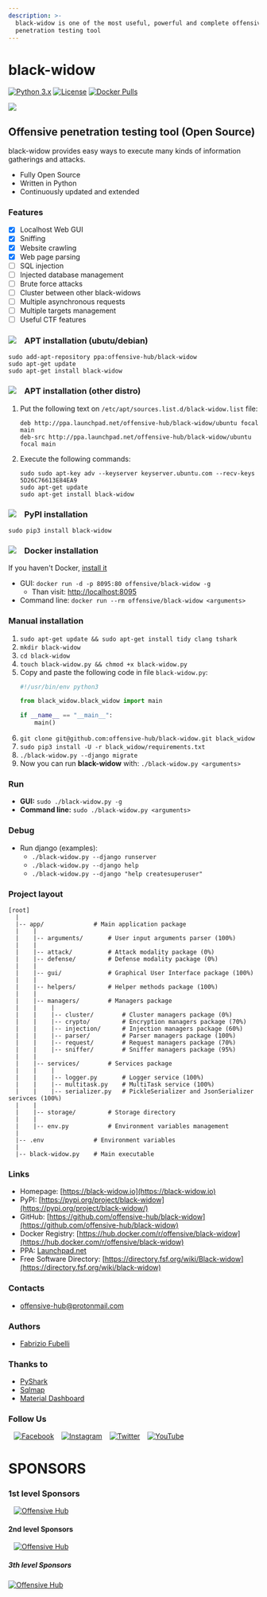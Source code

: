 ```yaml
---
description: >-
  black-widow is one of the most useful, powerful and complete offensive
  penetration testing tool
---
```


# black-widow

[![Python 3.x](https://img.shields.io/badge/python-3.x-yellow.svg)](https://www.python.org/) [![License](https://img.shields.io/badge/license-GPLv3-red.svg)](https://raw.githubusercontent.com/FabrizioFubelli/black-widow/master/LICENSE) [![Docker Pulls](https://img.shields.io/docker/pulls/offensive/black-widow.svg)](https://hub.docker.com/r/offensive/black-widow)

![](https://raw.githubusercontent.com/offensive-hub/black-widow/master/resources/black-widow.jpg)

## Offensive penetration testing tool \(Open Source\)

black-widow provides easy ways to execute many kinds of information gatherings and attacks.

* Fully Open Source
* Written in Python
* Continuously updated and extended

### Features

* [x] Localhost Web GUI
* [x] Sniffing
* [x] Website crawling
* [x] Web page parsing
* [ ] SQL injection
* [ ] Injected database management
* [ ] Brute force attacks
* [ ] Cluster between other black-widows
* [ ] Multiple asynchronous requests
* [ ] Multiple targets management
* [ ] Useful CTF features

### ![](https://raw.githubusercontent.com/offensive-hub/black-widow/master/resources/logos/tux.png)   APT installation (ubutu/debian)

    sudo add-apt-repository ppa:offensive-hub/black-widow
    sudo apt-get update
    sudo apt-get install black-widow

### ![](https://raw.githubusercontent.com/offensive-hub/black-widow/master/resources/logos/tux.png)   APT installation (other distro)

 1) Put the following text on `/etc/apt/sources.list.d/black-widow.list` file:
    ```text
    deb http://ppa.launchpad.net/offensive-hub/black-widow/ubuntu focal main 
    deb-src http://ppa.launchpad.net/offensive-hub/black-widow/ubuntu focal main 
    ```
 2) Execute the following commands:
    ```text
    sudo sudo apt-key adv --keyserver keyserver.ubuntu.com --recv-keys 5D26C76613E84EA9
    sudo apt-get update
    sudo apt-get install black-widow
    ```

### ![](https://raw.githubusercontent.com/offensive-hub/black-widow/master/resources/logos/pypi.png)   PyPI installation

    sudo pip3 install black-widow

### ![](https://raw.githubusercontent.com/offensive-hub/black-widow/master/resources/logos/docker-hub.png)   Docker installation
If you haven't Docker, [install it](https://docs.docker.com/install/linux/docker-ce/ubuntu)
  * GUI: `docker run -d -p 8095:80 offensive/black-widow -g`
    * Than visit: [http://localhost:8095](http://localhost:8095/)
  * Command line: `docker run --rm offensive/black-widow <arguments>`

### Manual installation

 1) `sudo apt-get update && sudo apt-get install tidy clang tshark`
 2) `mkdir black-widow`
 3) `cd black-widow`
 4) `touch black-widow.py && chmod +x black-widow.py`
 5) Copy and paste the following code in file `black-widow.py`:
    ```python
    #!/usr/bin/env python3
    
    from black_widow.black_widow import main
    
    if __name__ == "__main__":
        main()
    
    ```
 6) `git clone git@github.com:offensive-hub/black-widow.git black_widow`
 7) `sudo pip3 install -U -r black_widow/requirements.txt`
 8) `./black-widow.py --django migrate`
 9) Now you can run **black-widow** with: `./black-widow.py <arguments>`

### Run

* **GUI:** `sudo ./black-widow.py -g`
* **Command line:** `sudo ./black-widow.py <arguments>`

### Debug

* Run django \(examples\):
  * `./black-widow.py --django runserver`
  * `./black-widow.py --django help`
  * `./black-widow.py --django "help createsuperuser"`

### Project layout

```text
[root]
  |
  |-- app/              # Main application package
  |    |
  |    |-- arguments/       # User input arguments parser (100%)
  |    |
  |    |-- attack/          # Attack modality package (0%)
  |    |-- defense/         # Defense modality package (0%)
  |    |
  |    |-- gui/             # Graphical User Interface package (100%)
  |    |
  |    |-- helpers/         # Helper methods package (100%)
  |    |
  |    |-- managers/        # Managers package
  |    |    |
  |    |    |-- cluster/        # Cluster managers package (0%)
  |    |    |-- crypto/         # Encryption managers package (70%)
  |    |    |-- injection/      # Injection managers package (60%)
  |    |    |-- parser/         # Parser managers package (100%)
  |    |    |-- request/        # Request managers package (70%)
  |    |    |-- sniffer/        # Sniffer managers package (95%)
  |    |
  |    |-- services/        # Services package
  |    |    |
  |    |    |-- logger.py       # Logger service (100%)
  |    |    |-- multitask.py    # MultiTask service (100%)
  |    |    |-- serializer.py   # PickleSerializer and JsonSerializer serivces (100%)
  |    |
  |    |-- storage/         # Storage directory
  |    |
  |    |-- env.py           # Environment variables management
  |
  |-- .env              # Environment variables
  |
  |-- black-widow.py    # Main executable
```

### Links

* Homepage: [https://black-widow.io](https://black-widow.io)
* PyPI: [https://pypi.org/project/black-widow](https://pypi.org/project/black-widow/)
* GitHub: [https://github.com/offensive-hub/black-widow](https://github.com/offensive-hub/black-widow)
* Docker Registry: [https://hub.docker.com/r/offensive/black-widow](https://hub.docker.com/r/offensive/black-widow)
* PPA: [Launchpad.net](https://launchpad.net/~offensive-hub/+archive/ubuntu/black-widow)
* Free Software Directory: [https://directory.fsf.org/wiki/Black-widow](https://directory.fsf.org/wiki/black-widow)

### Contacts

* [offensive-hub@protonmail.com](mailto:offensive-hub@protonmail.com)

### Authors

* [Fabrizio Fubelli](https://fabrizio.fubelli.org)

### Thanks to

* [PyShark](https://github.com/KimiNewt/pyshark)
* [Sqlmap](https://github.com/sqlmapproject/sqlmap)
* [Material Dashboard](https://github.com/creativetimofficial/material-dashboard)

### Follow Us

  [![Facebook](https://raw.githubusercontent.com/offensive-hub/black-widow/master/resources/social/facebook-icon.png)](https://www.facebook.com/offensive.black.widow)   [![Instagram](https://raw.githubusercontent.com/offensive-hub/black-widow/master/resources/social/instagram-icon.png)](https://www.instagram.com/8l4ck_w1d0w)   [![Twitter](https://raw.githubusercontent.com/offensive-hub/black-widow/master/resources/social/twitter-icon.png)](https://twitter.com/Offensive_Hub)   [![YouTube](https://raw.githubusercontent.com/offensive-hub/black-widow/master/resources/social/youtube-icon.png)](https://www.youtube.com/playlist?list=PLUrUcT-zI_BfkAagJ5eAgOW8TcVYY5gB6&fbclid=IwAR1hWrMt1vchrDTr8MbAyrOk3l2KZ09uogc8tl38D052w3F1bSk5HyVXn-8)

# SPONSORS

### 1st level Sponsors

  [![Offensive Hub](https://avatars3.githubusercontent.com/u/35137101?s=140)](https://offensivehub.org)

#### 2nd level Sponsors

  [![Offensive Hub](https://avatars3.githubusercontent.com/u/35137101?s=70)](https://offensivehub.org)

##### 3th level Sponsors

  [![Offensive Hub](https://avatars3.githubusercontent.com/u/35137101?s=35)](https://offensivehub.org)
